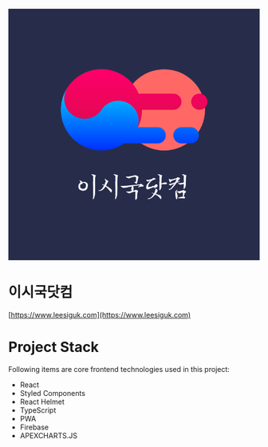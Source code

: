 ![이시국닷컴](./public/img/icons/social-810x810.png)

# 이시국닷컴

[https://www.leesiguk.com](https://www.leesiguk.com)

# Project Stack

Following items are core frontend technologies used in this project:

- React
- Styled Components
- React Helmet
- TypeScript
- PWA
- Firebase
- APEXCHARTS.JS

